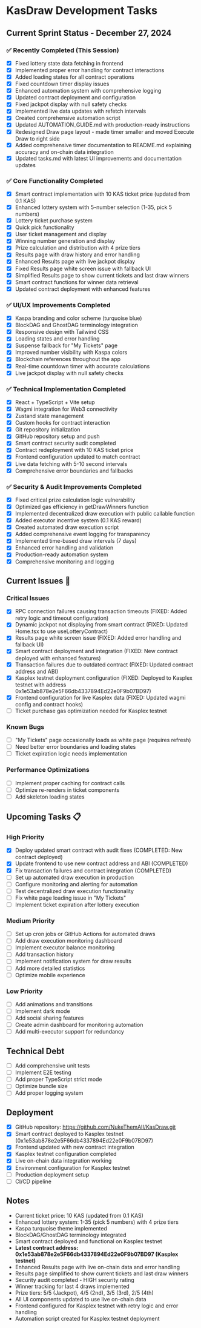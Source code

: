 # KasDraw Development Tasks

## Current Sprint Status - December 27, 2024

### ✅ Recently Completed (This Session)
- [x] Fixed lottery state data fetching in frontend
- [x] Implemented proper error handling for contract interactions
- [x] Added loading states for all contract operations
- [x] Fixed countdown timer display issues
- [x] Enhanced automation system with comprehensive logging
- [x] Updated contract deployment and configuration
- [x] Fixed jackpot display with null safety checks
- [x] Implemented live data updates with refetch intervals
- [x] Created comprehensive automation script
- [x] Updated AUTOMATION_GUIDE.md with production-ready instructions
- [x] Redesigned Draw page layout - made timer smaller and moved Execute Draw to right side
- [x] Added comprehensive timer documentation to README.md explaining accuracy and on-chain data integration
- [x] Updated tasks.md with latest UI improvements and documentation updates

### ✅ Core Functionality Completed
- [x] Smart contract implementation with 10 KAS ticket price (updated from 0.1 KAS)
- [x] Enhanced lottery system with 5-number selection (1-35, pick 5 numbers)
- [x] Lottery ticket purchase system
- [x] Quick pick functionality
- [x] User ticket management and display
- [x] Winning number generation and display
- [x] Prize calculation and distribution with 4 prize tiers
- [x] Results page with draw history and error handling
- [x] Enhanced Results page with live jackpot display
- [x] Fixed Results page white screen issue with fallback UI
- [x] Simplified Results page to show current tickets and last draw winners
- [x] Smart contract functions for winner data retrieval
- [x] Updated contract deployment with enhanced features

### ✅ UI/UX Improvements Completed
- [x] Kaspa branding and color scheme (turquoise blue)
- [x] BlockDAG and GhostDAG terminology integration
- [x] Responsive design with Tailwind CSS
- [x] Loading states and error handling
- [x] Suspense fallback for "My Tickets" page
- [x] Improved number visibility with Kaspa colors
- [x] Blockchain references throughout the app
- [x] Real-time countdown timer with accurate calculations
- [x] Live jackpot display with null safety checks

### ✅ Technical Implementation Completed
- [x] React + TypeScript + Vite setup
- [x] Wagmi integration for Web3 connectivity
- [x] Zustand state management
- [x] Custom hooks for contract interaction
- [x] Git repository initialization
- [x] GitHub repository setup and push
- [x] Smart contract security audit completed
- [x] Contract redeployment with 10 KAS ticket price
- [x] Frontend configuration updated to match contract
- [x] Live data fetching with 5-10 second intervals
- [x] Comprehensive error boundaries and fallbacks

### ✅ Security & Audit Improvements Completed
- [x] Fixed critical prize calculation logic vulnerability
- [x] Optimized gas efficiency in getDrawWinners function
- [x] Implemented decentralized draw execution with public callable function
- [x] Added executor incentive system (0.1 KAS reward)
- [x] Created automated draw execution script
- [x] Added comprehensive event logging for transparency
- [x] Implemented time-based draw intervals (7 days)
- [x] Enhanced error handling and validation
- [x] Production-ready automation system
- [x] Comprehensive monitoring and logging

## Current Issues 🔧

### Critical Issues
- [x] RPC connection failures causing transaction timeouts (FIXED: Added retry logic and timeout configuration)
- [x] Dynamic jackpot not displaying from smart contract (FIXED: Updated Home.tsx to use useLotteryContract)
- [x] Results page white screen issue (FIXED: Added error handling and fallback UI)
- [x] Smart contract deployment and integration (FIXED: New contract deployed with enhanced features)
- [x] Transaction failures due to outdated contract (FIXED: Updated contract address and ABI)
- [x] Kasplex testnet deployment configuration (FIXED: Deployed to Kasplex testnet with address 0x1e53ab878e2e5F66db4337894Ed22e0F9b07BD97)
- [x] Frontend configuration for live Kasplex data (FIXED: Updated wagmi config and contract hooks)
- [ ] Ticket purchase gas optimization needed for Kasplex testnet

### Known Bugs
- [ ] "My Tickets" page occasionally loads as white page (requires refresh)
- [ ] Need better error boundaries and loading states
- [ ] Ticket expiration logic needs implementation

### Performance Optimizations
- [ ] Implement proper caching for contract calls
- [ ] Optimize re-renders in ticket components
- [ ] Add skeleton loading states

## Upcoming Tasks 📋

### High Priority
- [x] Deploy updated smart contract with audit fixes (COMPLETED: New contract deployed)
- [x] Update frontend to use new contract address and ABI (COMPLETED)
- [x] Fix transaction failures and contract integration (COMPLETED)
- [ ] Set up automated draw execution in production
- [ ] Configure monitoring and alerting for automation
- [ ] Test decentralized draw execution functionality
- [ ] Fix white page loading issue in "My Tickets"
- [ ] Implement ticket expiration after lottery execution

### Medium Priority
- [ ] Set up cron jobs or GitHub Actions for automated draws
- [ ] Add draw execution monitoring dashboard
- [ ] Implement executor balance monitoring
- [ ] Add transaction history
- [ ] Implement notification system for draw results
- [ ] Add more detailed statistics
- [ ] Optimize mobile experience

### Low Priority
- [ ] Add animations and transitions
- [ ] Implement dark mode
- [ ] Add social sharing features
- [ ] Create admin dashboard for monitoring automation
- [ ] Add multi-executor support for redundancy

## Technical Debt
- [ ] Add comprehensive unit tests
- [ ] Implement E2E testing
- [ ] Add proper TypeScript strict mode
- [ ] Optimize bundle size
- [ ] Add proper logging system

## Deployment
- [x] GitHub repository: https://github.com/NukeThemAII/KasDraw.git
- [x] Smart contract deployed to Kasplex testnet (0x1e53ab878e2e5F66db4337894Ed22e0F9b07BD97)
- [x] Frontend updated with new contract integration
- [x] Kasplex testnet configuration completed
- [x] Live on-chain data integration working
- [x] Environment configuration for Kasplex testnet
- [ ] Production deployment setup
- [ ] CI/CD pipeline

## Notes
- Current ticket price: 10 KAS (updated from 0.1 KAS)
- Enhanced lottery system: 1-35 (pick 5 numbers) with 4 prize tiers
- Kaspa turquoise theme implemented
- BlockDAG/GhostDAG terminology integrated
- Smart contract deployed and functional on Kasplex testnet
- **Latest contract address: 0x1e53ab878e2e5F66db4337894Ed22e0F9b07BD97 (Kasplex testnet)**
- Enhanced Results page with live on-chain data and error handling
- Results page simplified to show current tickets and last draw winners
- Security audit completed - HIGH security rating
- Winner tracking for last 4 draws implemented
- Prize tiers: 5/5 (Jackpot), 4/5 (2nd), 3/5 (3rd), 2/5 (4th)
- All UI components updated to use live on-chain data
- Frontend configured for Kasplex testnet with retry logic and error handling
- Automation script created for Kasplex testnet deployment